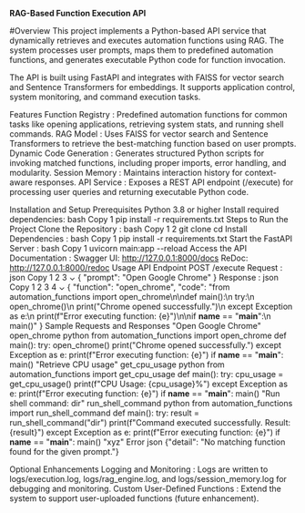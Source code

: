 **RAG-Based Function Execution API**

#Overview
This project implements a Python-based API service that dynamically retrieves and executes automation functions using RAG. The system processes user prompts, maps them to 
predefined automation functions, and generates executable Python code for function invocation.

The API is built using FastAPI and integrates with FAISS for vector search and Sentence Transformers for embeddings. 
It supports application control, system monitoring, and command execution tasks.

Features
Function Registry : Predefined automation functions for common tasks like opening applications, retrieving system stats, and running shell commands.
RAG Model : Uses FAISS for vector search and Sentence Transformers to retrieve the best-matching function based on user prompts.
Dynamic Code Generation : Generates structured Python scripts for invoking matched functions, including proper imports, error handling, and modularity.
Session Memory : Maintains interaction history for context-aware responses.
API Service : Exposes a REST API endpoint (/execute) for processing user queries and returning executable Python code.

Installation and Setup
Prerequisites
Python 3.8 or higher
Install required dependencies:
bash
Copy
1
pip install -r requirements.txt
Steps to Run the Project
Clone the Repository :
bash
Copy
1
2
git clone <your-repo-url>
cd <project-directory>
Install Dependencies :
bash
Copy
1
pip install -r requirements.txt
Start the FastAPI Server :
bash
Copy
1
uvicorn main:app --reload
Access the API Documentation :
Swagger UI: http://127.0.0.1:8000/docs
ReDoc: http://127.0.0.1:8000/redoc
Usage
API Endpoint
POST /execute
Request :
json
Copy
1
2
3
⌄
{
  "prompt": "Open Google Chrome"
}
Response :
json
Copy
1
2
3
4
⌄
{
  "function": "open_chrome",
  "code": "from automation_functions import open_chrome\n\ndef main():\n    try:\n        open_chrome()\n        print(\"Chrome opened successfully.\")\n    except Exception as e:\n        print(f\"Error executing function: {e}\")\n\nif __name__ == \"__main__\":\n    main()"
}
Sample Requests and Responses
"Open Google Chrome"
open_chrome
python from automation_functions import open_chrome def main(): try: open_chrome() print("Chrome opened successfully.") except Exception as e: print(f"Error executing function: {e}") if __name__ == "__main__": main()
"Retrieve CPU usage"
get_cpu_usage
python from automation_functions import get_cpu_usage def main(): try: cpu_usage = get_cpu_usage() print(f"CPU Usage: {cpu_usage}%") except Exception as e: print(f"Error executing function: {e}") if __name__ == "__main__": main()
"Run shell command: dir"
run_shell_command
python from automation_functions import run_shell_command def main(): try: result = run_shell_command("dir") print(f"Command executed successfully. Result: {result}") except Exception as e: print(f"Error executing function: {e}") if __name__ == "__main__": main()
"xyz"
Error
json {"detail": "No matching function found for the given prompt."}



Optional Enhancements
Logging and Monitoring : Logs are written to logs/execution.log, logs/rag_engine.log, and logs/session_memory.log for debugging and monitoring.
Custom User-Defined Functions : Extend the system to support user-uploaded functions (future enhancement).
